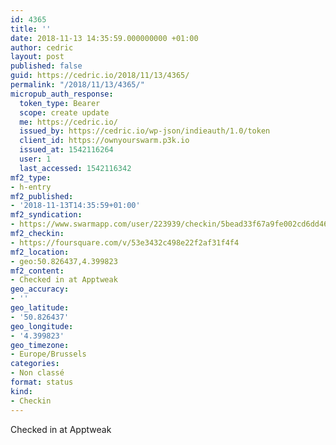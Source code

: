 ```yaml
---
id: 4365
title: ''
date: 2018-11-13 14:35:59.000000000 +01:00
author: cedric
layout: post
published: false
guid: https://cedric.io/2018/11/13/4365/
permalink: "/2018/11/13/4365/"
micropub_auth_response:
  token_type: Bearer
  scope: create update
  me: https://cedric.io/
  issued_by: https://cedric.io/wp-json/indieauth/1.0/token
  client_id: https://ownyourswarm.p3k.io
  issued_at: 1542116264
  user: 1
  last_accessed: 1542116342
mf2_type:
- h-entry
mf2_published:
- '2018-11-13T14:35:59+01:00'
mf2_syndication:
- https://www.swarmapp.com/user/223939/checkin/5bead33f67a9fe002cd6dd46
mf2_checkin:
- https://foursquare.com/v/53e3432c498e22f2af31f4f4
mf2_location:
- geo:50.826437,4.399823
mf2_content:
- Checked in at Apptweak
geo_accuracy:
- ''
geo_latitude:
- '50.826437'
geo_longitude:
- '4.399823'
geo_timezone:
- Europe/Brussels
categories:
- Non classé
format: status
kind:
- Checkin
---
```

Checked in at Apptweak